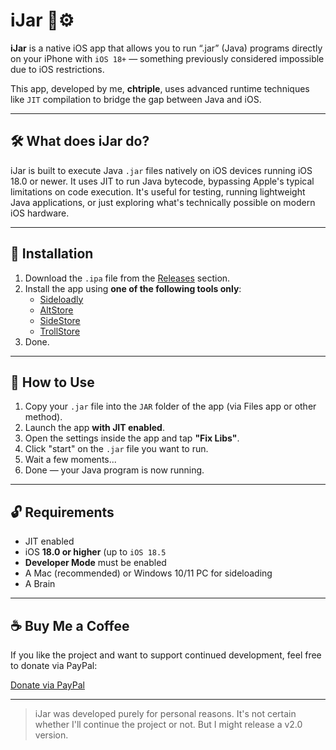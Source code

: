 # iJar 📱⚙️

**iJar** is a native iOS app that allows you to run “.jar” (Java) programs directly on your iPhone with `iOS 18+` — something previously considered impossible due to iOS restrictions.

This app, developed by me, **chtriple**, uses advanced runtime techniques like `JIT` compilation to bridge the gap between Java and iOS.

---

## 🛠️ What does iJar do?

iJar is built to execute Java `.jar` files natively on iOS devices running iOS 18.0 or newer. It uses JIT to run Java bytecode, bypassing Apple's typical limitations on code execution. It's useful for testing, running lightweight Java applications, or just exploring what's technically possible on modern iOS hardware.

---

## 📲 Installation

1. Download the `.ipa` file from the [Releases](https://github.com/CH-Triple/iJar/releases) section.
2. Install the app using **one of the following tools only**:
   - [Sideloadly](https://sideloadly.io)
   - [AltStore](https://altstore.io)
   - [SideStore](https://github.com/SideStore/SideStore)
   - [TrollStore](https://github.com/opa334/TrollStore)
3. Done.

---

## 🧪 How to Use

1. Copy your `.jar` file into the `JAR` folder of the app (via Files app or other method).
2. Launch the app **with JIT enabled**.
3. Open the settings inside the app and tap **"Fix Libs"**.
4. Click "start" on the `.jar` file you want to run.
5. Wait a few moments...
6. Done — your Java program is now running.

---

## 🔓 Requirements

- JIT enabled
- iOS **18.0 or higher** (up to `iOS 18.5`
- **Developer Mode** must be enabled
- A Mac (recommended) or Windows 10/11 PC for sideloading
- A Brain

---

## ☕ Buy Me a Coffee

If you like the project and want to support continued development, feel free to donate via PayPal:

[Donate via PayPal](https://www.paypal.com/donate/?hosted_button_id=H4X94LAPE5BHQ)

---

> iJar was developed purely for personal reasons. It's not certain whether I'll continue the project or not. But I might release a v2.0 version.
